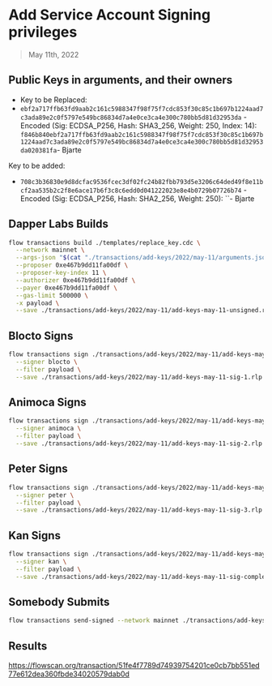 # Add Service Account Signing privileges

> May 11th, 2022

## Public Keys in arguments, and their owners

- Key to be Replaced:
- `ebf2a717ffb63fd9aab2c161c5988347f98f75f7cdc853f30c85c1b697b1224aad7c3ada89e2c0f5797e549bc86834d7a4e0ce3ca4e300c780bb5d81d32953da` - Encoded (Sig: ECDSA_P256, Hash: SHA3_256, Weight: 250, Index: 14): `f846b840ebf2a717ffb63fd9aab2c161c5988347f98f75f7cdc853f30c85c1b697b1224aad7c3ada89e2c0f5797e549bc86834d7a4e0ce3ca4e300c780bb5d81d32953da020381fa`- Bjarte

Key to be added:
- `708c3b36830e9d8dcfac9536fcec3df02fc24b82fbb793d5e3206c64ded49f8e11bcf2aa535b2c2f8e6ace17b6f3c8c6edd0d041222023e8e4b0729b07726b74` - Encoded (Sig: ECDSA_P256, Hash: SHA2_256, Weight: 250): ``- Bjarte

## Dapper Labs Builds

```sh
flow transactions build ./templates/replace_key.cdc \
  --network mainnet \
  --args-json "$(cat "./transactions/add-keys/2022/may-11/arguments.json")" \
  --proposer 0xe467b9dd11fa00df \
  --proposer-key-index 11 \
  --authorizer 0xe467b9dd11fa00df \
  --payer 0xe467b9dd11fa00df \
  --gas-limit 500000 \
  -x payload \
  --save ./transactions/add-keys/2022/may-11/add-keys-may-11-unsigned.rlp
```

## Blocto Signs

```sh
flow transactions sign ./transactions/add-keys/2022/may-11/add-keys-may-11-unsigned.rlp \
  --signer blocto \
  --filter payload \
  --save ./transactions/add-keys/2022/may-11/add-keys-may-11-sig-1.rlp
```

## Animoca Signs

```sh
flow transactions sign ./transactions/add-keys/2022/may-11/add-keys-may-11-sig-1.rlp \
  --signer animoca \
  --filter payload \
  --save ./transactions/add-keys/2022/may-11/add-keys-may-11-sig-2.rlp
```

## Peter Signs

```sh
flow transactions sign ./transactions/add-keys/2022/may-11/add-keys-may-11-sig-2.rlp \
  --signer peter \
  --filter payload \
  --save ./transactions/add-keys/2022/may-11/add-keys-may-11-sig-3.rlp
```

## Kan Signs

```sh
flow transactions sign ./transactions/add-keys/2022/may-11/add-keys-may-11-sig-3.rlp \
  --signer kan \
  --filter payload \
  --save ./transactions/add-keys/2022/may-11/add-keys-may-11-sig-complete.rlp
```


## Somebody Submits

```sh
flow transactions send-signed --network mainnet ./transactions/add-keys/2022/may-11/add-keys-may-11-sig-complete.rlp
```

## Results

https://flowscan.org/transaction/51fe4f7789d74939754201ce0cb7bb551ed77e612dea360fbde34020579dab0d
